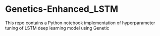 # Genetics-Enhanced_LSTM
This repo contains a Python notebook implementation of hyperparameter tuning of LSTM deep learning model using Genetic 